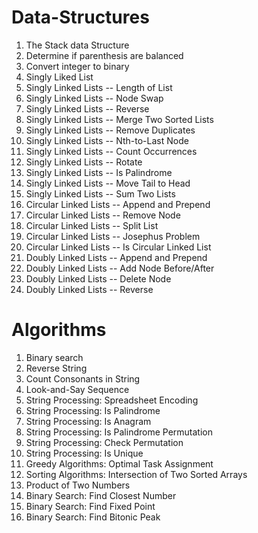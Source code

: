 # Data-Structures

01. The Stack data Structure
02. Determine if parenthesis are balanced
03. Convert integer to binary
04. Singly Liked List
05. Singly Linked Lists -- Length of List
06. Singly Linked Lists -- Node Swap
07. Singly Linked Lists -- Reverse
08. Singly Linked Lists -- Merge Two Sorted Lists
09. Singly Linked Lists -- Remove Duplicates
10. Singly Linked Lists -- Nth-to-Last Node
11. Singly Linked Lists -- Count Occurrences
12. Singly Linked Lists -- Rotate
13. Singly Linked Lists -- Is Palindrome
14. Singly Linked Lists -- Move Tail to Head
15. Singly Linked Lists -- Sum Two Lists
17. Circular Linked Lists -- Append and Prepend
18. Circular Linked Lists -- Remove Node
19. Circular Linked Lists -- Split List
20. Circular Linked Lists -- Josephus Problem
21. Circular Linked Lists -- Is Circular Linked List
22. Doubly Linked Lists -- Append and Prepend
23. Doubly Linked Lists -- Add Node Before/After
24. Doubly Linked Lists -- Delete Node
25. Doubly Linked Lists -- Reverse



# Algorithms

01. Binary search
02. Reverse String
03. Count Consonants in String
04. Look-and-Say Sequence
05. String Processing: Spreadsheet Encoding
06. String Processing: Is Palindrome
07. String Processing: Is Anagram
08. String Processing: Is Palindrome Permutation
09. String Processing: Check Permutation
10. String Processing: Is Unique
11. Greedy Algorithms: Optimal Task Assignment
12. Sorting Algorithms: Intersection of Two Sorted Arrays
13. Product of Two Numbers
14. Binary Search: Find Closest Number
15. Binary Search: Find Fixed Point
16. Binary Search: Find Bitonic Peak
